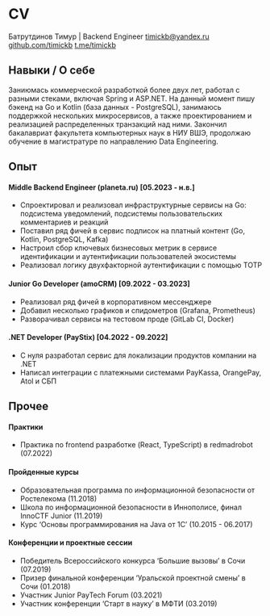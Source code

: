 # CV
Батрутдинов Тимур | Backend Engineer
[timickb@yandex.ru](mailto:timickb@yandex.ru)
[github.com/timickb](https://github.com/timickb)
[t.me/timickb](https://t.me/timickb)


## Навыки / О себе
Заниюмась коммерческой разработкой более двух лет, работал с разными стеками, включая Spring и ASP.NET. На данный момент пишу бэкенд на Go и Kotlin (база данных - PostgreSQL), занимаюсь поддержкой нескольких микросервисов, а также проектированием и реализацией распределенных транзакций над ними. Закончил бакалавриат факультета компьютерных наук в НИУ ВШЭ, продолжаю обучение в магистратуре по направлению Data Engineering.

## Опыт

#### Middle Backend Engineer (planeta.ru) [05.2023 - н.в.]
* Спроектировал и реализовал инфраструктурные сервисы на Go: подсистема уведомлений, подсистемы пользовательских комментариев и реакций
* Поставил ряд фичей в сервис подписок на платный контент (Go, Kotlin, PostgreSQL, Kafka)
* Настроил сбор ключевых бизнесовых метрик в сервисе идентификации и аутентификации
пользователей экосистемы
* Реализовал логику двухфакторной аутентификации с помощью TOTP

#### Junior Go Developer (amoCRM) [09.2022 - 03.2023]
* Реализовал ряд фичей в корпоративном мессенджере
* Добавил несколько графиков и спидометров (Grafana, Prometheus)
* Разворачивал сервисы на тестовом проде (GitLab CI, Docker)

#### .NET Developer (PayStix) [04.2022 - 09.2022]
* С нуля разработал сервис для локализации продуктов компании на .NET
* Написал интеграции с платежными системами PayKassa, OrangePay, Atol и СБП


## Прочее

#### Практики
* Практика по frontend разработке (React, TypeScript) в redmadrobot (07.2022)
#### Пройденные курсы
* Образовательная программа по информационной безопасности от Ростелекома (11.2018)
* Школа по информационной безопасности в Иннополисе, финал InnoCTF Junior (11.2019)
* Курс ‘Основы программирования на Java от 1C’ (10.2015 - 06.2017)
#### Конференции и проектные сессии
* Победитель Всероссийского конкурса ‘Большие вызовы’ в Сочи (07.2019)
* Призер финальной конференции ‘Уральской проектной смены’ в Сочи (01.2018)
* Участник Junior PayTech Forum (03.2021)
* Участник конференции ‘Старт в науку’ в МФТИ (03.2019)

